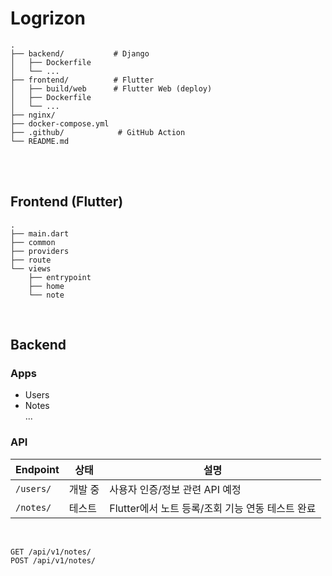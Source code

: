 # Logrizon

```
.
├── backend/           # Django
│   ├── Dockerfile
│   └── ...
├── frontend/          # Flutter
│   ├── build/web      # Flutter Web (deploy)
│   ├── Dockerfile
│   └── ...
├── nginx/
├── docker-compose.yml
├── .github/            # GitHub Action
└── README.md
```

<br/>
<br/>

## Frontend (Flutter)

```
.
├── main.dart
├── common
├── providers
├── route
└── views
    ├── entrypoint
    ├── home
    └── note

```

<br/>

## Backend

### Apps

- Users
- Notes  
  ...
  <br/>

### API

| Endpoint  | 상태    | 설명                                             |
| --------- | ------- | ------------------------------------------------ |
| `/users/` | 개발 중 | 사용자 인증/정보 관련 API 예정                   |
| `/notes/` | 테스트  | Flutter에서 노트 등록/조회 기능 연동 테스트 완료 |

<br/>

```http
GET /api/v1/notes/
POST /api/v1/notes/
```

<br/>
